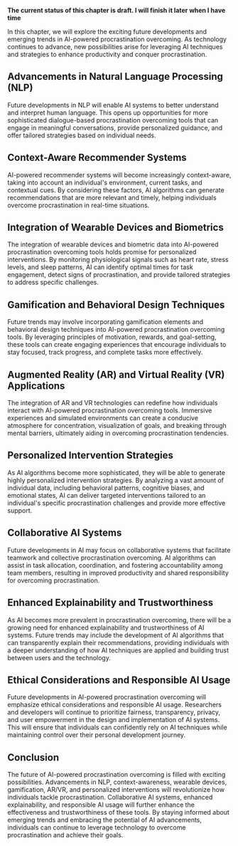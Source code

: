 **The current status of this chapter is draft. I will finish it later when I have time**

In this chapter, we will explore the exciting future developments and emerging trends in AI-powered procrastination overcoming. As technology continues to advance, new possibilities arise for leveraging AI techniques and strategies to enhance productivity and conquer procrastination.

Advancements in Natural Language Processing (NLP)
-------------------------------------------------

Future developments in NLP will enable AI systems to better understand and interpret human language. This opens up opportunities for more sophisticated dialogue-based procrastination overcoming tools that can engage in meaningful conversations, provide personalized guidance, and offer tailored strategies based on individual needs.

Context-Aware Recommender Systems
---------------------------------

AI-powered recommender systems will become increasingly context-aware, taking into account an individual's environment, current tasks, and contextual cues. By considering these factors, AI algorithms can generate recommendations that are more relevant and timely, helping individuals overcome procrastination in real-time situations.

Integration of Wearable Devices and Biometrics
----------------------------------------------

The integration of wearable devices and biometric data into AI-powered procrastination overcoming tools holds promise for personalized interventions. By monitoring physiological signals such as heart rate, stress levels, and sleep patterns, AI can identify optimal times for task engagement, detect signs of procrastination, and provide tailored strategies to address specific challenges.

Gamification and Behavioral Design Techniques
---------------------------------------------

Future trends may involve incorporating gamification elements and behavioral design techniques into AI-powered procrastination overcoming tools. By leveraging principles of motivation, rewards, and goal-setting, these tools can create engaging experiences that encourage individuals to stay focused, track progress, and complete tasks more effectively.

Augmented Reality (AR) and Virtual Reality (VR) Applications
------------------------------------------------------------

The integration of AR and VR technologies can redefine how individuals interact with AI-powered procrastination overcoming tools. Immersive experiences and simulated environments can create a conducive atmosphere for concentration, visualization of goals, and breaking through mental barriers, ultimately aiding in overcoming procrastination tendencies.

Personalized Intervention Strategies
------------------------------------

As AI algorithms become more sophisticated, they will be able to generate highly personalized intervention strategies. By analyzing a vast amount of individual data, including behavioral patterns, cognitive biases, and emotional states, AI can deliver targeted interventions tailored to an individual's specific procrastination challenges and provide more effective support.

Collaborative AI Systems
------------------------

Future developments in AI may focus on collaborative systems that facilitate teamwork and collective procrastination overcoming. AI algorithms can assist in task allocation, coordination, and fostering accountability among team members, resulting in improved productivity and shared responsibility for overcoming procrastination.

Enhanced Explainability and Trustworthiness
-------------------------------------------

As AI becomes more prevalent in procrastination overcoming, there will be a growing need for enhanced explainability and trustworthiness of AI systems. Future trends may include the development of AI algorithms that can transparently explain their recommendations, providing individuals with a deeper understanding of how AI techniques are applied and building trust between users and the technology.

Ethical Considerations and Responsible AI Usage
-----------------------------------------------

Future developments in AI-powered procrastination overcoming will emphasize ethical considerations and responsible AI usage. Researchers and developers will continue to prioritize fairness, transparency, privacy, and user empowerment in the design and implementation of AI systems. This will ensure that individuals can confidently rely on AI techniques while maintaining control over their personal development journey.

Conclusion
----------

The future of AI-powered procrastination overcoming is filled with exciting possibilities. Advancements in NLP, context-awareness, wearable devices, gamification, AR/VR, and personalized interventions will revolutionize how individuals tackle procrastination. Collaborative AI systems, enhanced explainability, and responsible AI usage will further enhance the effectiveness and trustworthiness of these tools. By staying informed about emerging trends and embracing the potential of AI advancements, individuals can continue to leverage technology to overcome procrastination and achieve their goals.
